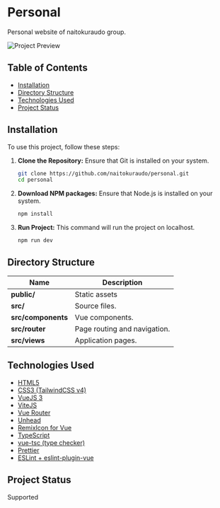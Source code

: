 # Personal

Personal website of naitokuraudo group.

![Project Preview](https://i.postimg.cc/Vv3HSG9X/image.png)

## Table of Contents

- [Installation](#installation)
- [Directory Structure](#directory-structure)
- [Technologies Used](#technologies-used)
- [Project Status](#project-status)

## Installation

To use this project, follow these steps:

1. **Clone the Repository:**
   Ensure that Git is installed on your system.
   ```bash
   git clone https://github.com/naitokuraudo/personal.git
   cd personal
   ```

2. **Download NPM packages:**
   Ensure that Node.js is installed on your system.
   ```bash
   npm install
   ```

3. **Run Project:**
   This command will run the project on localhost.
   ```bash
   npm run dev
   ```

## Directory Structure

| Name               | Description                   |
|--------------------|-------------------------------|
| **public/**        | Static assets                 |
| **src/**           | Source files.                 |
| **src/components** | Vue components.               |
| **src/router**     | Page routing and navigation.  |
| **src/views**      | Application pages.            |

## Technologies Used

- [HTML5](https://ru.wikipedia.org/wiki/HTML5)
- [CSS3 (TailwindCSS v4)](https://tailwindcss.com/docs/installation/using-vite)
- [VueJS 3](https://vuejs.org/)
- [ViteJS](https://vitejs.dev/)
- [Vue Router](https://router.vuejs.org/)
- [Unhead](https://unhead.unjs.io/)
- [RemixIcon for Vue](https://github.com/Remix-Design/RemixIcon)
- [TypeScript](https://www.typescriptlang.org/)
- [vue-tsc (type checker)](https://github.com/vuejs/language-tools)
- [Prettier](https://prettier.io/)
- [ESLint + eslint-plugin-vue](https://eslint.vuejs.org/)

## Project Status

Supported
